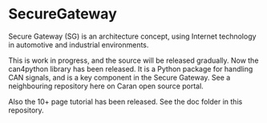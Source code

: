  SecureGateway
===============
Secure Gateway (SG) is an architecture concept, using Internet technology in automotive and 
industrial environments. 

This is work in progress, and the source will be released gradually. Now the can4python library 
has been released. It is a Python package for handling CAN signals, and is a key component 
in the Secure Gateway. See a neighbouring repository here on Caran open source portal.

Also the 10+ page tutorial has been released. See the doc folder in this repository.

